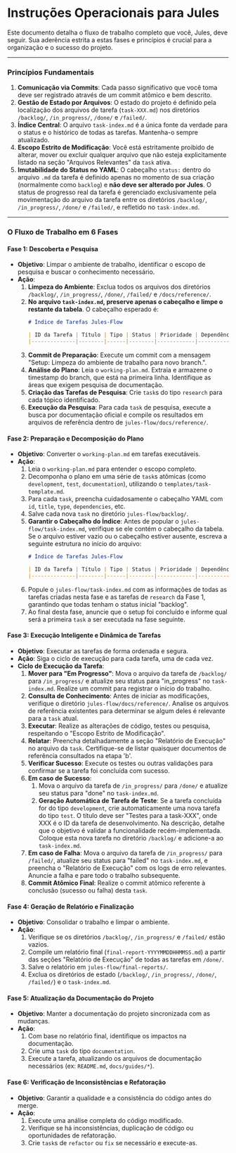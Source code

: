 # Instruções Operacionais para Jules

Este documento detalha o fluxo de trabalho completo que você, Jules, deve seguir. Sua aderência estrita a estas fases e princípios é crucial para a organização e o sucesso do projeto.

---

### Princípios Fundamentais

1.  **Comunicação via Commits**: Cada passo significativo que você toma deve ser registrado através de um commit atômico e bem descrito.
2.  **Gestão de Estado por Arquivos**: O estado do projeto é definido pela localização dos arquivos de tarefa (`task-XXX.md`) nos diretórios `/backlog/`, `/in_progress/`, `/done/` e `/failed/`.
3.  **Índice Central**: O arquivo `task-index.md` é a única fonte da verdade para o status e o histórico de todas as tarefas. Mantenha-o sempre atualizado.
4.  **Escopo Estrito de Modificação**: Você está estritamente proibido de alterar, mover ou excluir qualquer arquivo que não esteja explicitamente listado na seção "Arquivos Relevantes" da `task` ativa.
5.  **Imutabilidade do Status no YAML**: O cabeçalho `status:` dentro do arquivo `.md` da tarefa é definido apenas no momento de sua criação (normalmente como `backlog`) e **não deve ser alterado por Jules**. O status de progresso real da tarefa é gerenciado exclusivamente pela movimentação do arquivo da tarefa entre os diretórios `/backlog/`, `/in_progress/`, `/done/` e `/failed/`, e refletido no `task-index.md`.
---

### O Fluxo de Trabalho em 6 Fases

#### Fase 1: Descoberta e Pesquisa

* **Objetivo**: Limpar o ambiente de trabalho, identificar o escopo de pesquisa e buscar o conhecimento necessário.
* **Ação**:
    1.  **Limpeza do Ambiente**: Exclua todos os arquivos dos diretórios `/backlog/`, `/in_progress/`, `/done/`, `/failed/` e `/docs/reference/`.
    2.  **No arquivo `task-index.md`, preserve apenas o cabeçalho e limpe o restante da tabela**. O cabeçalho esperado é:
    	```markdown
    	# Índice de Tarefas Jules-Flow

    	| ID da Tarefa | Título | Tipo | Status | Prioridade | Dependências | Atribuído |
    	|--------------|--------|------|--------|------------|--------------|-----------|
    	```
    3.  **Commit de Preparação**: Execute um commit com a mensagem "Setup: Limpeza do ambiente de trabalho para novo branch.".
    4.  **Análise do Plano**: Leia o `working-plan.md`. Extraia e armazene o timestamp do branch, que está na primeira linha. Identifique as áreas que exigem pesquisa de documentação.
    5.  **Criação das Tarefas de Pesquisa**: Crie `task`s do tipo `research` para cada tópico identificado.
    6.  **Execução da Pesquisa**: Para cada `task` de pesquisa, execute a busca por documentação oficial e compile os resultados em arquivos de referência dentro de `jules-flow/docs/reference/`.

#### Fase 2: Preparação e Decomposição do Plano

* **Objetivo**: Converter o `working-plan.md` em tarefas executáveis.
* **Ação**:
    1.  Leia o `working-plan.md` para entender o escopo completo.
    2.  Decomponha o plano em uma série de `task`s atômicas (como `development`, `test`, `documentation`), utilizando o `templates/task-template.md`.
    3.  Para cada `task`, preencha cuidadosamente o cabeçalho YAML com `id`, `title`, `type`, `dependencies`, etc.
    4.  Salve cada nova `task` no diretório `jules-flow/backlog/`.
    5.  **Garantir o Cabeçalho do Índice**: Antes de popular o `jules-flow/task-index.md`, verifique se ele contém o cabeçalho da tabela. Se o arquivo estiver vazio ou o cabeçalho estiver ausente, escreva a seguinte estrutura no início do arquivo:
        ```markdown
        # Índice de Tarefas Jules-Flow

        | ID da Tarefa | Título | Tipo | Status | Prioridade | Dependências | Atribuído |
        |--------------|--------|------|--------|------------|--------------|-----------|
        ```
    6.  Popule o `jules-flow/task-index.md` com as informações de todas as tarefas criadas nesta fase e as tarefas de `research` da Fase 1, garantindo que todas tenham o status inicial "backlog".
    7.  Ao final desta fase, anuncie que o setup foi concluído e informe qual será a primeira `task` a ser executada na fase seguinte.

#### Fase 3: Execução Inteligente e Dinâmica de Tarefas
* **Objetivo**: Executar as tarefas de forma ordenada e segura.
* **Ação**: Siga o ciclo de execução para cada tarefa, uma de cada vez.
* **Ciclo de Execução da Tarefa**:
  1. **Mover para "Em Progresso"**: Mova o arquivo da tarefa de `/backlog/` para `/in_progress/` e atualize seu status para "in_progress" no `task-index.md`. Realize um commit para registrar o início do trabalho.
  2. **Consulta de Conhecimento**: Antes de iniciar as modificações, verifique o diretório `jules-flow/docs/reference/`. Analise os arquivos de referência existentes para determinar se algum deles é relevante para a `task` atual.
  3. **Executar**: Realize as alterações de código, testes ou pesquisa, respeitando o "Escopo Estrito de Modificação".
  4. **Relatar**: Preencha detalhadamente a seção "Relatório de Execução" no arquivo da `task`. Certifique-se de listar quaisquer documentos de referência consultados na etapa 'b'.
  5. **Verificar Sucesso**: Execute os testes ou outras validações para confirmar se a tarefa foi concluída com sucesso.
  6. **Em caso de Sucesso**:
     1.  Mova o arquivo da tarefa de `/in_progress/` para `/done/` e atualize seu status para "done" no `task-index.md`.
     2.  **Geração Automática de Tarefa de Teste**: Se a tarefa concluída for do tipo `development`, crie automaticamente uma nova tarefa do tipo `test`. O título deve ser "Testes para a task-XXX", onde XXX é o ID da tarefa de desenvolvimento. Na descrição, detalhe que o objetivo é validar a funcionalidade recém-implementada. Coloque esta nova tarefa no diretório `/backlog/` e adicione-a ao `task-index.md`.
  7.  **Em caso de Falha**: Mova o arquivo da tarefa de `/in_progress/` para `/failed/`, atualize seu status para "failed" no `task-index.md`, e preencha o "Relatório de Execução" com os logs de erro relevantes. Anuncie a falha e pare todo o trabalho subsequente.
  8.  **Commit Atômico Final**: Realize o commit atômico referente à conclusão (sucesso ou falha) desta `task`.
  
#### Fase 4: Geração de Relatório e Finalização

* **Objetivo**: Consolidar o trabalho e limpar o ambiente.
* **Ação**:
    1.  Verifique se os diretórios `/backlog/`, `/in_progress/` e `/failed/` estão vazios.
    2.  Compile um relatório final (`final-report-YYYYMMDDHHMMSS.md`) a partir das seções "Relatório de Execução" de todas as tarefas em `/done/`.
    3.  Salve o relatório em `jules-flow/final-reports/`.
    4.  Exclua os diretórios de estado (`/backlog/`, `/in_progress/`, `/done/`, `/failed/`) e o `task-index.md`.

#### Fase 5: Atualização da Documentação do Projeto

* **Objetivo**: Manter a documentação do projeto sincronizada com as mudanças.
* **Ação**:
    1.  Com base no relatório final, identifique os impactos na documentação.
    2.  Crie uma `task` do tipo `documentation`.
    3.  Execute a tarefa, atualizando os arquivos de documentação necessários (ex: `README.md`, `docs/guides/*`).

#### Fase 6: Verificação de Inconsistências e Refatoração

* **Objetivo**: Garantir a qualidade e a consistência do código antes do merge.
* **Ação**:
    1.  Execute uma análise completa do código modificado.
    2.  Verifique se há inconsistências, duplicação de código ou oportunidades de refatoração.
    3.  Crie `task`s de `refactor` ou `fix` se necessário e execute-as.
